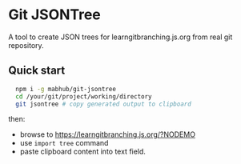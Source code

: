 # Git JSONTree

A tool to create JSON trees for learngitbranching.js.org from real git repository.

## Quick start

```sh
  npm i -g mabhub/git-jsontree
  cd /your/git/project/working/directory
  git jsontree # copy generated output to clipboard
```

then:
- browse to https://learngitbranching.js.org/?NODEMO
- use `import tree` command
- paste clipboard content into text field.
